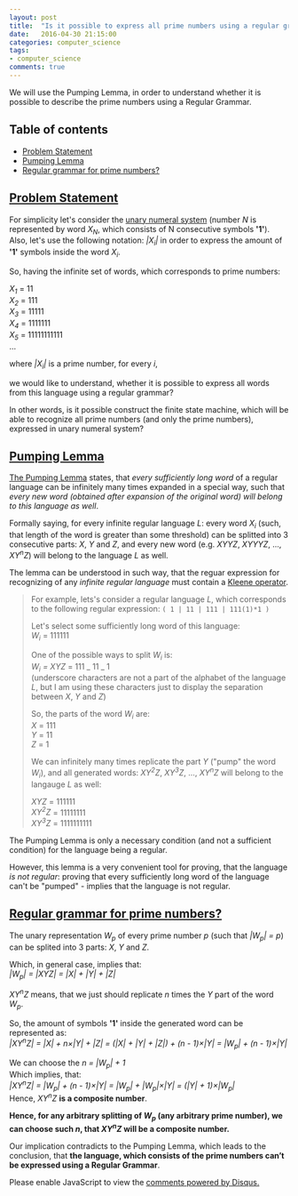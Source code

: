 ```yaml
---
layout: post
title:  "Is it possible to express all prime numbers using a regular grammar?"
date:   2016-04-30 21:15:00
categories: computer_science
tags:
- computer_science
comments: true
---
```


We will use the Pumping Lemma, in order to understand whether it is possible to describe the prime numbers using a Regular Grammar.

<!--more-->

## Table of contents
* [Problem Statement](#problem-statement)
* [Pumping Lemma](#pumping-lemma)
* [Regular grammar for prime numbers?](#regular-grammar-for-prime-numbers)

## [Problem Statement](#problem-analysis)

For simplicity let's consider the [unary numeral system](https://en.wikipedia.org/wiki/Unary_numeral_system) (number *N* is represented by word *X<sub>N</sub>*, which consists of N consecutive symbols **'1'**).  
Also, let's use the following notation: *|X<sub>i</sub>|* in order to express the amount of **'1'** symbols inside the word *X<sub>i</sub>*.

So, having the infinite set of words, which corresponds to prime numbers:

*X<sub>1</sub>* = 11  
*X<sub>2</sub>* = 111  
*X<sub>3</sub>* = 11111  
*X<sub>4</sub>* = 1111111  
*X<sub>5</sub>* = 11111111111  
...

where *|X<sub>i</sub>|* is a prime number, for every *i*,

we would like to understand, whether it is possible to express all words from this language using a regular grammar?  

In other words, is it possible construct the finite state machine, which will be able to recognize all prime numbers (and only the prime numbers), expressed in unary numeral system?

## [Pumping Lemma](#pumping-lemma)

[The Pumping Lemma](https://en.wikipedia.org/wiki/Pumping_lemma_for_regular_languages) states, that *every sufficiently long word* of a regular language can be infinitely many times expanded in a special way, such that *every new word (obtained after expansion of the original word) will belong to this language as well*.

Formally saying, for every infinite regular language *L*: every word *X<sub>i</sub>* (such, that length of the word is greater than some threshold) can be splitted into 3 consecutive parts: *X*, *Y* and *Z*, and every new word (e.g. *XYYZ*, *XYYYZ*, ..., *XY<sup>n</sup>Z*) will belong to the language *L* as well.

The lemma can be understood in such way, that the reguar expression for recognizing of any *infinite regular language* must contain a [Kleene operator](https://en.wikipedia.org/wiki/Kleene_star).

> For example, lets's consider a regular language *L*, which corresponds to the following regular expression: `( 1 | 11 | 111 | 111(1)*1 )`  
>  
> Let's select some sufficiently long word of this language:  
> *W<sub>i</sub>* = 111111  
> 
> One of the possible ways to split *W<sub>i</sub>* is:  
> *W<sub>i</sub> = XYZ* = 111 _ 11 _ 1  
> (underscore characters are not a part of the alphabet of the language *L*, but I am using these characters just to display the separation between *X*, *Y* and *Z*)
> 
> So, the parts of the word *W<sub>i</sub>* are:  
> *X* = 111  
> *Y* = 11  
> *Z* = 1  
>  
> We can infinitely many times replicate the part *Y* ("pump" the word *W<sub>i</sub>*), and all generated words: *XY<sup>2</sup>Z*, *XY<sup>3</sup>Z*, ..., *XY<sup>n</sup>Z* will belong to the langauge *L* as well:  
>  
> *XYZ*  = 111111  
> *XY<sup>2</sup>Z* = 11111111  
> *XY<sup>3</sup>Z* = 1111111111  

The Pumping Lemma is only a necessary condition (and not a sufficient condition) for the language being a regular.  

However, this lemma is a very convenient tool for proving, that the language *is not regular*: proving that every sufficiently long word of the language can't be "pumped" - implies that the language is not regular.

## [Regular grammar for prime numbers?](#regular-grammar-for-prime-numbers)

The unary representation *W<sub>p</sub>* of every prime number *p* (such that *|W<sub>p</sub>| = p*) can be splited into 3 parts: *X*, *Y* and *Z*.  

Which, in general case, implies that:  
*|W<sub>p</sub>| = |XYZ| = |X| + |Y| + |Z|*

*XY<sup>n</sup>Z* means, that we just should replicate *n* times the *Y* part of the word *W<sub>p</sub>*.

So, the amount of symbols **'1'** inside the generated word can be represented as:  
*|XY<sup>n</sup>Z| = |X| + n×|Y| + |Z| = (|X| + |Y| + |Z|) + (n - 1)×|Y| = |W<sub>p</sub>| + (n - 1)×|Y|*

We can choose the *n = |W<sub>p</sub>| + 1*  
Which implies, that:  
*|XY<sup>n</sup>Z| = |W<sub>p</sub>| + (n - 1)×|Y| = |W<sub>p</sub>| + |W<sub>p</sub>|×|Y| = (|Y| + 1)×|W<sub>p</sub>|*  
Hence, *XY<sup>n</sup>Z* **is a composite number**.

**Hence, for any arbitrary splitting of *W<sub>p</sub>* (any arbitrary prime number), we can choose such *n*, that *XY<sup>n</sup>Z* will be a composite number.**

Our implication contradicts to the Pumping Lemma, which leads to the conclusion, that **the language, which consists of the prime numbers can’t be expressed using a Regular Grammar**.

<div id="disqus_thread"></div>
<script>

var disqus_config = function () {
this.page.url = "http://lagodiuk.github.io/computer_science/2016/04/30/prime_numbers_regular_grammar.html";
this.page.identifier = "prime_numbers_regular_grammar";
};

(function() { // DON'T EDIT BELOW THIS LINE
var d = document, s = d.createElement('script');

s.src = '//lahodiuk.disqus.com/embed.js';

s.setAttribute('data-timestamp', +new Date());
(d.head || d.body).appendChild(s);
})();
</script>
<noscript>Please enable JavaScript to view the <a href="https://disqus.com/?ref_noscript" rel="nofollow">comments powered by Disqus.</a></noscript>
